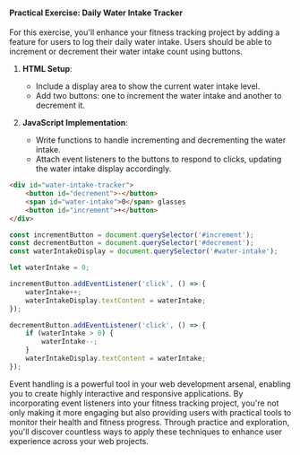 #### Practical Exercise: Daily Water Intake Tracker
For this exercise, you'll enhance your fitness tracking project by adding a feature for users to log their daily water intake. Users should be able to increment or decrement their water intake count using buttons.

1. **HTML Setup**:
   - Include a display area to show the current water intake level.
   - Add two buttons: one to increment the water intake and another to decrement it.

2. **JavaScript Implementation**:
   - Write functions to handle incrementing and decrementing the water intake.
   - Attach event listeners to the buttons to respond to clicks, updating the water intake display accordingly.

```html
<div id="water-intake-tracker">
    <button id="decrement">-</button>
    <span id="water-intake">0</span> glasses
    <button id="increment">+</button>
</div>
```

```javascript
const incrementButton = document.querySelector('#increment');
const decrementButton = document.querySelector('#decrement');
const waterIntakeDisplay = document.querySelector('#water-intake');

let waterIntake = 0;

incrementButton.addEventListener('click', () => {
    waterIntake++;
    waterIntakeDisplay.textContent = waterIntake;
});

decrementButton.addEventListener('click', () => {
    if (waterIntake > 0) {
        waterIntake--;
    }
    waterIntakeDisplay.textContent = waterIntake;
});
```

Event handling is a powerful tool in your web development arsenal, enabling you to create highly interactive and responsive applications. By incorporating event listeners into your fitness tracking project, you're not only making it more engaging but also providing users with practical tools to monitor their health and fitness progress. Through practice and exploration, you'll discover countless ways to apply these techniques to enhance user experience across your web projects.